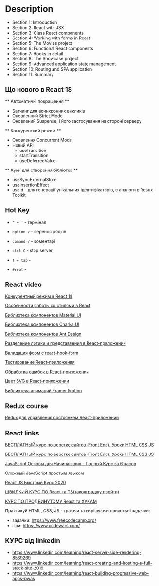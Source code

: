 # Description
- Section 1: Introduction
- Section 2: React with JSX
- Section 3: Class React components
- Section 4: Working with forms in React
- Section 5: The Movies project
- Section 6: Functional React components
- Section 7: Hooks in detail
- Section 8: The Showcase project
- Section 9: Advanced application state management
- Section 10: Routing and SPA application
- Section 11: Summary

## Що нового в React 18
** Автоматичні покращення **

- Батчинг для асинхронних викликів
- Оновленний  Strict.Mode
- Оновлений Suspense, і його застосування на стороні серверу

** Конкурентний режим **
- Оновлення Concurrent Mode
- Новий API
  - useTransition
  - startTransition
  - useDeferredValue

** Хуки для створення бібліотек **
- useSyncExternalStore
- useInsertionEffect
- useId - для генерації унікальних ідентифікаторів, є аналоги в Resux Toolkit

## Hot Key

- `^ + '` - термінал
- `option z` - перенос рядків
- `comand /` - коментарі
- `ctrl C` - stop server

- `! + tab` - <document>
- `#root` - <div id="root"></div>

## React video
[Конкурентный режим в React 18](https://www.youtube.com/watch?v=QfIwLDy8j_U)

[Особенности работы со стилями в React](https://www.youtube.com/watch?v=oYnyQ47BUSo)

[Библиотека компонентов Material UI](https://www.youtube.com/watch?v=OZ_FUaV_xbg)

[Библиотека компонентов Charka UI](https://www.youtube.com/watch?v=-CdrHAImYfk)

[Библиотека компонентов Ant.Design](https://www.youtube.com/watch?v=LfKgQ5mAcRs)

[Разделение логики и представления в React-приложении](https://www.youtube.com/watch?v=KWT8OKzrMZ4)

[Валидация форм с react-hook-form](https://www.youtube.com/watch?v=Jxfun6Jnt5Q)

[Тестирование React-приложения](https://www.youtube.com/watch?v=sjdMBJ72M4s)

[Обработка ошибок в React-приложении](https://www.youtube.com/watch?v=gyqAW0--0Tc)

[Цвет SVG в React-приложении](https://www.youtube.com/watch?v=b4btk12Evgw)

[Библиотека анимаций Framer Motion](https://www.youtube.com/watch?v=_94vYQtaz1Y)

## Redux course
[Redux для управления состоянием React-приложений](https://www.udemy.com/course/redux-react/?referralCode=ECBD650C4480172320D3)

## React links

[БЕСПЛАТНЫЙ курс по верстке сайтов (Front End). Уроки HTML CSS JS](https://www.youtube.com/watch?v=z3GS5oYGq5U&list=PLM6XATa8CAG4F9nAIYNS5oAiPotxwLFIr&index=5)

[БЕСПЛАТНЫЙ курс по верстке сайтов (Front End). Уроки HTML CSS JS](https://www.youtube.com/playlist?list=PLM6XATa8CAG4F9nAIYNS5oAiPotxwLFIr)

[JavaScript Основы для Начинающих - Полный Курс за 6 часов](https://www.youtube.com/watch?v=Bluxbh9CaQ0)

[Сложный JavaScript простым языком](https://www.youtube.com/playlist?list=PLqKQF2ojwm3l4oPjsB9chrJmlhZ-zOzWT)

[React JS Быстрый Курс 2020](https://www.youtube.com/watch?v=xJZa2_aldDs)

[ШВИДКИЙ КУРС ПО React та TS(також раджу пройти)](https://www.youtube.com/watch?v=OJ16BaPC6VI)

[КУРС ПО ПРОДВИНУТОМУ React та ХУКАМ](https://www.youtube.com/watch?v=9KJxaFHotqI)

Практикуй HTML, CSS, JS - граючи та вирішуючи прикольні задачки:
- задачки: https://www.freecodecamp.org/
- ігри: https://www.codewars.com/

## КУРС від linkedin
- https://www.linkedin.com/learning/react-server-side-rendering-8539269
- https://www.linkedin.com/learning/react-creating-and-hosting-a-full-stack-site-2019
- https://www.linkedin.com/learning/react-building-progressive-web-apps-pwas
